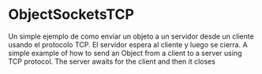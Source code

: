 # ObjectSocketsTCP
Un simple ejemplo de como enviar un objeto a un servidor desde un cliente usando el protocolo TCP. El servidor espera al cliente y luego se cierra. A simple example of how to send an Object from a client to a server using TCP protocol. The server awaits for the client and then it closes
